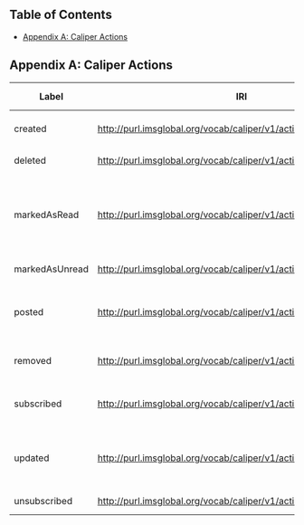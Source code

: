 ## Table of Contents
*	[Appendix A: Caliper Actions](#AppendixA) 

<a name="AppendixA"/>  
 
## Appendix A: Caliper Actions


| Label | IRI | WordNet Gloss |
| ------ | --- | ------------- |
| created | http://purl.imsglobal.org/vocab/caliper/v1/action#Created | [create](http://wordnet-rdf.princeton.edu/wn31/201620211-v): make or cause to be or to become |
| deleted | http://purl.imsglobal.org/vocab/caliper/v1/action#Deleted | [delete](http://wordnet-rdf.princeton.edu/wn31/201001860-v): wipe out digitally |
| markedAsRead | http://purl.imsglobal.org/vocab/caliper/v1/action#MarkedAsRead | [mark](http://wordnet-rdf.princeton.edu/wn31/200923709-v): designate as if by a mark, [read](http://wordnet-rdf.princeton.edu/wn31/200626756-v): interpret something that is written or printed |
| markedAsUnread | http://purl.imsglobal.org/vocab/caliper/v1/action#MarkedAsUnread | inverse of markedAsRead |
| posted | http://purl.imsglobal.org/vocab/caliper/v1/action#Posted | [post](http://wordnet-rdf.princeton.edu/wn31/201033289-v): to cause to be directed or transmitted to another place |
| removed | http://purl.imsglobal.org/vocab/caliper/v1/action#Removed | [remove](http://wordnet-rdf.princeton.edu/wn31/200181704-v): remove from sight |
| subscribed | http://purl.imsglobal.org/vocab/caliper/v1/action#Subscribed | [subscribe](http://wordnet-rdf.princeton.edu/wn31/202214527-v): receive or obtain regularly |
| updated | http://purl.imsglobal.org/vocab/caliper/v1/action#MarkedAsRead | [update](http://wordnet-rdf.princeton.edu/wn31/200835207-v): bring up to date; supply with recent information |
| unsubscribed | http://purl.imsglobal.org/vocab/caliper/v1/action#Unsubscribed | inverse of subscribed |